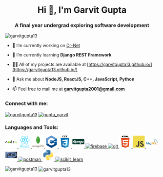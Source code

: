 <h1 align="center">Hi 👋, I'm Garvit Gupta</h1>
<h3 align="center">A final year undergrad exploring software development</h3>

<p align="left"> <img src="https://komarev.com/ghpvc/?username=garvitgupta13&label=Profile%20views&color=0e75b6&style=flat" alt="garvitgupta13" /> </p>

- 🔭 I’m currently working on [Dr-Net](https://github.com/garvitgupta13/Dr-Net)

- 🌱 I’m currently learning **Django REST Framework**

- 👨‍💻 All of my projects are available at [https://garvitgupta13.github.io/](https://garvitgupta13.github.io/)

- 💬 Ask me about **NodeJS, ReactJS, C++, JavaScript, Python**

- 📫 Feel free to mail me at **garvitgupta2001@gmail.com**

<h3 align="left">Connect with me:</h3>
<p align="left">
<a href="https://linkedin.com/in/garvitgupta13" target="blank"><img align="center" src="https://raw.githubusercontent.com/rahuldkjain/github-profile-readme-generator/master/src/images/icons/Social/linked-in-alt.svg" alt="garvitgupta13" height="30" width="40" /></a>
<a href="https://www.codechef.com/users/gupta_garvit" target="blank"><img align="center" src="https://cdn.jsdelivr.net/npm/simple-icons@3.1.0/icons/codechef.svg" alt="gupta_garvit" height="30" width="40" /></a>
</p>

<h3 align="left">Languages and Tools:</h3>
<p align="left"><a href="https://nodejs.org" target="_blank"> <img src="https://raw.githubusercontent.com/devicons/devicon/master/icons/nodejs/nodejs-original-wordmark.svg" alt="nodejs" width="40" height="40"/> </a> <a href="https://reactjs.org/" target="_blank"> <img src="https://raw.githubusercontent.com/devicons/devicon/master/icons/react/react-original-wordmark.svg" alt="react" width="40" height="40"/> </a>  <a href="https://www.mongodb.com/" target="_blank"> <img src="https://raw.githubusercontent.com/devicons/devicon/master/icons/mongodb/mongodb-original-wordmark.svg" alt="mongodb" width="40" height="40"/> </a>  <a href="https://www.w3schools.com/cpp/" target="_blank"> <img src="https://raw.githubusercontent.com/devicons/devicon/master/icons/cplusplus/cplusplus-original.svg" alt="cplusplus" width="40" height="40"/> </a> <a href="https://www.w3schools.com/css/" target="_blank"> <img src="https://raw.githubusercontent.com/devicons/devicon/master/icons/css3/css3-original-wordmark.svg" alt="css3" width="40" height="40"/> </a> <a href="https://www.djangoproject.com/" target="_blank"> <img src="https://raw.githubusercontent.com/devicons/devicon/master/icons/django/django-original.svg" alt="django" width="40" height="40"/> </a> <a href="https://firebase.google.com/" target="_blank"> <img src="https://www.vectorlogo.zone/logos/firebase/firebase-icon.svg" alt="firebase" width="40" height="40"/> </a> <a href="https://git-scm.com/" target="_blank"> <img src="https://www.vectorlogo.zone/logos/git-scm/git-scm-icon.svg" alt="git" width="40" height="40"/> </a> <a href="https://www.w3.org/html/" target="_blank"> <img src="https://raw.githubusercontent.com/devicons/devicon/master/icons/html5/html5-original-wordmark.svg" alt="html5" width="40" height="40"/> </a> <a href="https://developer.mozilla.org/en-US/docs/Web/JavaScript" target="_blank"> <img src="https://raw.githubusercontent.com/devicons/devicon/master/icons/javascript/javascript-original.svg" alt="javascript" width="40" height="40"/> </a>  <a href="https://www.mysql.com/" target="_blank"> <img src="https://raw.githubusercontent.com/devicons/devicon/master/icons/mysql/mysql-original-wordmark.svg" alt="mysql" width="40" height="40"/> </a>  <a href="https://www.php.net" target="_blank"> <img src="https://raw.githubusercontent.com/devicons/devicon/master/icons/php/php-original.svg" alt="php" width="40" height="40"/> </a> <a href="https://postman.com" target="_blank"> <img src="https://www.vectorlogo.zone/logos/getpostman/getpostman-icon.svg" alt="postman" width="40" height="40"/> </a> <a href="https://www.python.org" target="_blank"> <img src="https://raw.githubusercontent.com/devicons/devicon/master/icons/python/python-original.svg" alt="python" width="40" height="40"/> </a> <a href="https://scikit-learn.org/" target="_blank"> <img src="https://upload.wikimedia.org/wikipedia/commons/0/05/Scikit_learn_logo_small.svg" alt="scikit_learn" width="40" height="40"/> </a> </p>

<p><img align="left" src="https://github-readme-stats.vercel.app/api/top-langs?username=garvitgupta13&show_icons=true&locale=en&layout=compact" alt="garvitgupta13" /></p>

<p>&nbsp;<img align="center" src="https://github-readme-stats.vercel.app/api?username=garvitgupta13&show_icons=true&locale=en" alt="garvitgupta13" /></p>
